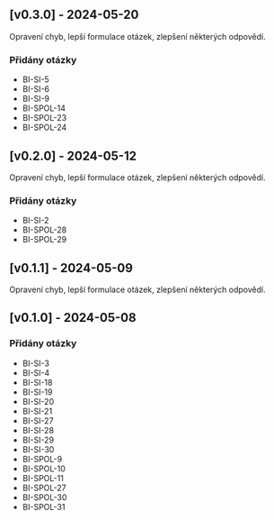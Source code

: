 ## [v0.3.0] - 2024-05-20

Opravení chyb, lepší formulace otázek, zlepšení některých odpovědí.
### Přidány otázky
- BI-SI-5
- BI-SI-6
- BI-SI-9
- BI-SPOL-14
- BI-SPOL-23
- BI-SPOL-24
## [v0.2.0] - 2024-05-12

Opravení chyb, lepší formulace otázek, zlepšení některých odpovědí.
### Přidány otázky
- BI-SI-2
- BI-SPOL-28
- BI-SPOL-29
## [v0.1.1] - 2024-05-09

Opravení chyb, lepší formulace otázek, zlepšení některých odpovědí.
## [v0.1.0] - 2024-05-08

### Přidány otázky
- BI-SI-3
- BI-SI-4
- BI-SI-18
- BI-SI-19
- BI-SI-20
- BI-SI-21
- BI-SI-27
- BI-SI-28
- BI-SI-29
- BI-SI-30
- BI-SPOL-9
- BI-SPOL-10
- BI-SPOL-11
- BI-SPOL-27
- BI-SPOL-30
- BI-SPOL-31
